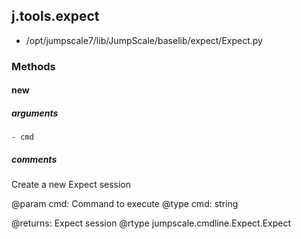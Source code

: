## j.tools.expect

- /opt/jumpscale7/lib/JumpScale/baselib/expect/Expect.py

### Methods

#### new 
##### arguments

    - cmd

##### comments

Create a new Expect session

@param cmd: Command to execute
@type cmd: string

@returns: Expect session
@rtype jumpscale.cmdline.Expect.Expect

